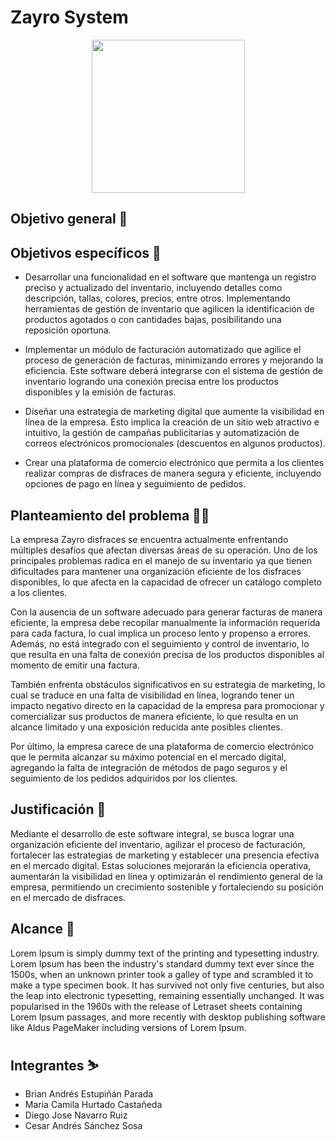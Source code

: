 # Zayro System
<p align="center"><img width="245" src="https://github.com/senauti/project-gaes2-zayro/blob/main/01-Trimestre%201/logo1.png"></p>

## Objetivo general 🎯


## Objetivos específicos 🎯
- Desarrollar una funcionalidad en el software que mantenga un registro preciso y actualizado del inventario, incluyendo detalles como descripción, tallas, colores, precios, entre   otros. Implementando herramientas de gestión de inventario que agilicen la identificación de productos agotados o con cantidades bajas, posibilitando una reposición oportuna.

- Implementar un módulo de facturación automatizado que agilice el proceso de generación de facturas, minimizando errores y mejorando la eficiencia. Este software deberá integrarse   con el sistema de gestión de inventario logrando una conexión precisa entre los productos disponibles y la emisión de facturas.

- Diseñar una estrategia de marketing digital que aumente la visibilidad en línea de la empresa. Esto implica la creación de un sitio web atractivo e intuitivo, la gestión de         campañas publicitarias y automatización de correos electrónicos promocionales (descuentos en algunos productos).

- Crear una plataforma de comercio electrónico que permita a los clientes realizar compras de disfraces de manera segura y eficiente, incluyendo opciones de pago en línea y           seguimiento de pedidos.

## Planteamiento del problema 😵‍💫
La empresa Zayro disfraces se encuentra actualmente enfrentando múltiples desafíos que afectan diversas áreas de su operación. Uno de los principales problemas radica en el manejo de su inventario ya que tienen dificultades para mantener una organización eficiente de los disfraces disponibles, lo que afecta en la capacidad de ofrecer un catálogo completo a los clientes.

Con la ausencia de un software adecuado para generar facturas de manera eficiente, la empresa debe recopilar manualmente la información requerida para cada factura, lo cual implica un proceso lento y propenso a errores. Además, no está integrado con el seguimiento y control de inventario, lo que resulta en una falta de conexión precisa de los productos disponibles al momento de emitir una factura.

También enfrenta obstáculos significativos en su estrategia de marketing, lo cual se traduce en una falta de visibilidad en línea, logrando tener un impacto negativo directo en la capacidad de la empresa para promocionar y comercializar sus productos de manera eficiente, lo que resulta en un alcance limitado y una exposición reducida ante posibles clientes.

Por último, la empresa carece de una plataforma de comercio electrónico que le permita alcanzar su máximo potencial en el mercado digital, agregando la falta de integración de métodos de pago seguros y el seguimiento de los pedidos adquiridos por los clientes.

## Justificación 📃
Mediante el desarrollo de este software integral, se busca lograr una organización eficiente del inventario, agilizar el proceso de facturación, fortalecer las estrategias de marketing y establecer una presencia efectiva en el mercado digital. Estas soluciones mejorarán la eficiencia operativa, aumentarán la visibilidad en línea y optimizarán el rendimiento general de la empresa, permitiendo un crecimiento sostenible y fortaleciendo su posición en el mercado de disfraces.   

## Alcance 🚀
Lorem Ipsum is simply dummy text of the printing and typesetting industry. Lorem Ipsum has been the industry's standard dummy text ever since the 1500s, when an unknown printer took a galley of type and scrambled it to make a type specimen book. It has survived not only five centuries, but also the leap into electronic typesetting, remaining essentially unchanged. It was popularised in the 1960s with the release of Letraset sheets containing Lorem Ipsum passages, and more recently with desktop publishing software like Aldus PageMaker including versions of Lorem Ipsum.

## Integrantes ⛷️
- Brian Andrés Estupiñán Parada  
- Maria Camila Hurtado Castañeda
- Diego Jose Navarro Ruiz
- Cesar Andrés Sánchez Sosa
